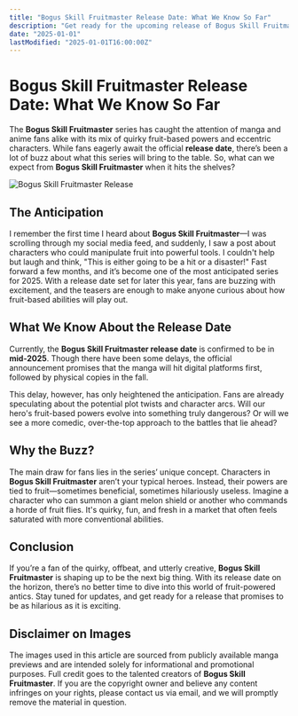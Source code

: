 ```yaml
---
title: "Bogus Skill Fruitmaster Release Date: What We Know So Far"
description: "Get ready for the upcoming release of Bogus Skill Fruitmaster! Here's everything you need to know about the release date, characters, and much more about this quirky new genre."
date: "2025-01-01"
lastModified: "2025-01-01T16:00:00Z"
---
```


# Bogus Skill Fruitmaster Release Date: What We Know So Far

The **Bogus Skill Fruitmaster** series has caught the attention of manga and anime fans alike with its mix of quirky fruit-based powers and eccentric characters. While fans eagerly await the official **release date**, there’s been a lot of buzz about what this series will bring to the table. So, what can we expect from **Bogus Skill Fruitmaster** when it hits the shelves?

![Bogus Skill Fruitmaster Release](/pic/bogus-skill-fruitmaster-release.png "Fruit-powered mayhem in action")

## The Anticipation

I remember the first time I heard about **Bogus Skill Fruitmaster**—I was scrolling through my social media feed, and suddenly, I saw a post about characters who could manipulate fruit into powerful tools. I couldn't help but laugh and think, "This is either going to be a hit or a disaster!" Fast forward a few months, and it’s become one of the most anticipated series for 2025. With a release date set for later this year, fans are buzzing with excitement, and the teasers are enough to make anyone curious about how fruit-based abilities will play out.

## What We Know About the Release Date

Currently, the **Bogus Skill Fruitmaster release date** is confirmed to be in **mid-2025**. Though there have been some delays, the official announcement promises that the manga will hit digital platforms first, followed by physical copies in the fall. 

This delay, however, has only heightened the anticipation. Fans are already speculating about the potential plot twists and character arcs. Will our hero's fruit-based powers evolve into something truly dangerous? Or will we see a more comedic, over-the-top approach to the battles that lie ahead?

## Why the Buzz?

The main draw for fans lies in the series’ unique concept. Characters in **Bogus Skill Fruitmaster** aren’t your typical heroes. Instead, their powers are tied to fruit—sometimes beneficial, sometimes hilariously useless. Imagine a character who can summon a giant melon shield or another who commands a horde of fruit flies. It's quirky, fun, and fresh in a market that often feels saturated with more conventional abilities.

## Conclusion

If you’re a fan of the quirky, offbeat, and utterly creative, **Bogus Skill Fruitmaster** is shaping up to be the next big thing. With its release date on the horizon, there’s no better time to dive into this world of fruit-powered antics. Stay tuned for updates, and get ready for a release that promises to be as hilarious as it is exciting.

## Disclaimer on Images

The images used in this article are sourced from publicly available manga previews and are intended solely for informational and promotional purposes. Full credit goes to the talented creators of **Bogus Skill Fruitmaster**. If you are the copyright owner and believe any content infringes on your rights, please contact us via email, and we will promptly remove the material in question.
